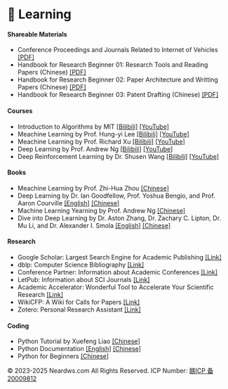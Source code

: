 # 🎒 Learning

#### Shareable Materials

- Conference Proceedings and Journals Related to Internet of Vehicles [[PDF]](https://neardws-1257861591.cos.ap-shanghai.myqcloud.com/neardws/Conference%20Proceedings%20and%20Journals%20Related%20to%20Internet%20of%20Vehicles.pdf)
- Handbook for Research Beginner 01: Research Tools and Reading Papers (Chinese) [[PDF]](https://neardws-1257861591.cos.ap-shanghai.myqcloud.com/neardws/%E7%A7%91%E7%A0%94%E5%85%A5%E9%97%A801.pdf)
- Handbook for Research Beginner 02: Paper Architecture and Writting Papers (Chinese) [[PDF]](https://neardws-1257861591.cos.ap-shanghai.myqcloud.com/neardws/%E7%A7%91%E7%A0%94%E5%85%A5%E9%97%A802.pdf)
- Handbook for Research Beginner 03: Patent Drafting  (Chinese) [[PDF]](https://neardws-1257861591.cos.ap-shanghai.myqcloud.com/neardws/%E7%A7%91%E7%A0%94%E5%85%A5%E9%97%A803.pdf)

#### Courses

- Introduction to Algorithms by MIT [[Bilibili]](https://www.bilibili.com/video/BV1fu41127MN) [[YouTube]](https://www.youtube.com/watch?v=ZA-tUyM_y7s&list=PLUl4u3cNGP63EdVPNLG3ToM6LaEUuStEY)
- Meachine Learning by Prof. Hung-yi Lee [[Bilibili]](https://www.bilibili.com/video/BV1J94y1f7u5) [[YouTube]](https://www.youtube.com/watch?v=Y87Ct23H3Kw&list=PLJV_el3uVTsNxV_IGauQZBHjBKZ26JHjd)
- Meachine Learning by Prof. Richard Xu [[Bilibili]](https://www.bilibili.com/video/BV1xW411N7f1/?spm_id_from=333.999.0.0&vd_source=c1ab668ffc70acf1658d1869973425ab) [[YouTube]](https://www.youtube.com/watch?v=COAlqcArijw&list=PLyAft-JyjIYoLYkte6lyluTXu3_J0lWJR)
- Deep Learning by Prof. Andrew Ng [[Bilibili]](https://www.bilibili.com/video/BV12E411a7Xn) [[YouTube]](https://www.youtube.com/watch?v=jGwO_UgTS7I&list=PLoROMvodv4rMiGQp3WXShtMGgzqpfVfbU)
- Deep Reinforcement Learning by Dr. Shusen Wang [[Bilibili]](https://www.bilibili.com/video/BV1rv41167yx) [[YouTube]](https://www.youtube.com/watch?v=jNcMnwpPpfk&list=PLgtf4d9zHHO99JZTT-N5eUBXhW5sfOKhA)

#### Books

- Meachine Learning by Prof. Zhi-Hua Zhou [[Chinese]](https://cs.nju.edu.cn/zhouzh/zhouzh.files/publication/MLbook2016.htm)
- Deep Learning by Dr. Ian Goodfellow, Prof. Yoshua Bengio, and Prof. Aaron Courville [[English]](https://www.deeplearningbook.org) [[Chinese]](https://github.com/exacity/deeplearningbook-chinese)
- Machine Learning Yearning by Prof. Andrew Ng [[Chinese]](https://deeplearning-ai.github.io/machine-learning-yearning-cn/)
- Dive into Deep Learning by Dr. Aston Zhang, Dr. Zachary C. Lipton, Dr. Mu Li, and Dr. Alexander I. Smola [[English]](https://d2l.ai) [[Chinese]](https://zh.d2l.ai)

#### Research

- Google Scholar: Largest Search Engine for Academic Publishing [[Link]](https://scholar.google.com)
- dblp: Computer Science Bibliography [[Link]](https://dblp.org)
- Conference Partner: Information about Academic Conferences [[Link]](https://www.myhuiban.com)
- LetPub: Information about SCI Journals [[Link]](http://www.letpub.com.cn/index.php?page=journalapp)
- Academic Accelerator: Wonderful Tool to Accelerate Your Scientific Research [[Link]](https://academic-accelerator.com)
- WikiCFP: A Wiki for Calls for Papers [[Link]](http://www.wikicfp.com/cfp/)
- Zotero: Personal Research Assistant [[Link]](https://www.zotero.org)

#### Coding

- Python Tutorial by Xuefeng Liao [[Chinese]](https://www.liaoxuefeng.com/wiki/1016959663602400)
- Python Documentation [[English]](https://docs.python.org/3/) [[Chinese]](https://docs.python.org/zh-cn/3/)
- Python for Beginners [[Chinese]](https://www.bilibili.com/video/BV1Fs411A7HZ)

© 2023-2025 Neardws.com 
All Rights Reserved. ICP Number: [赣ICP
备20009812](https://beian.miit.gov.cn/)